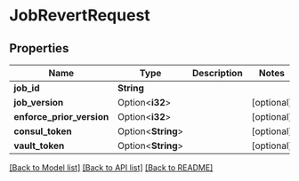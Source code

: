 # JobRevertRequest

## Properties

Name | Type | Description | Notes
------------ | ------------- | ------------- | -------------
**job_id** | **String** |  | 
**job_version** | Option<**i32**> |  | [optional]
**enforce_prior_version** | Option<**i32**> |  | [optional]
**consul_token** | Option<**String**> |  | [optional]
**vault_token** | Option<**String**> |  | [optional]

[[Back to Model list]](../README.md#documentation-for-models) [[Back to API list]](../README.md#documentation-for-api-endpoints) [[Back to README]](../README.md)


